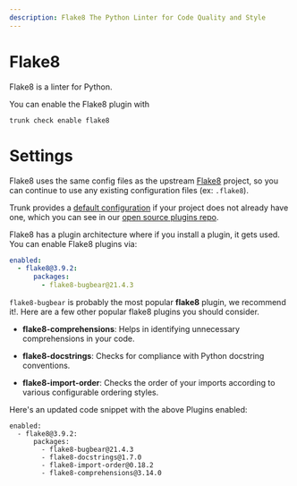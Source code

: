 ```yaml
---
description: Flake8 The Python Linter for Code Quality and Style
---
```


# Flake8

Flake8 is a linter for Python.

You can enable the Flake8 plugin with

```shell
trunk check enable flake8
```

# Settings

Flake8 uses the same config files as the 
upstream [Flake8](https://flake8.pycqa.org/en/latest/) project, so you can continue to use any
existing configuration files (ex: `.flake8`).

Trunk provides a [default configuration](https://github.com/trunk-io/plugins/tree/main/linters/flake8) if your project does not already have one,
which you can see in our [open source plugins repo](https://github.com/trunk-io/plugins/tree/main).


Flake8 has a plugin architecture where if you install a plugin, it gets used. You can enable Flake8 plugins via:

```yaml
enabled:
  - flake8@3.9.2:
      packages:
        - flake8-bugbear@21.4.3
```
`flake8-bugbear` is probably the most popular **flake8** plugin, we recommend it!. Here are a few other popular flake8 plugins you should consider.

* **flake8-comprehensions**: Helps in identifying unnecessary comprehensions in your code.

* **flake8-docstrings**: Checks for compliance with Python docstring conventions.

* **flake8-import-order**: Checks the order of your imports according to various configurable ordering styles.

Here's an updated code snippet with the above Plugins enabled:

```undefined
enabled:
  - flake8@3.9.2:
      packages:
        - flake8-bugbear@21.4.3
        - flake8-docstrings@1.7.0
        - flake8-import-order@0.18.2
        - flake8-comprehensions@3.14.0
```


